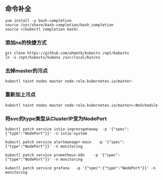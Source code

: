   <!-- toc -->
## 命令补全
```
yum install -y bash-completion
source /usr/share/bash-completion/bash_completion
source <(kubectl completion bash)
```

### 添加ns的快捷方式
```
git clone https://github.com/ahmetb/kubectx /opt/kubectx
ln -s /opt/kubectx/kubens /usr/local/bin/ns
```

### 去掉master的污点
```
kubectl taint nodes master node-role.kubernetes.io/master-
```

### 重新加上污点
```
kubectl taint nodes master node-role.kubernetes.io/master=:NoSchedule
```

### 将svc的type类型从ClusterIP变为NodePort
```
kubectl patch service istio-ingressgateway  -p '{"spec":{"type":"NodePort"}}' -n istio-system

kubectl patch service alertmanager-main   -p '{"spec":{"type":"NodePort"}}' -n monitoring

kubectl patch service prometheus-k8s    -p '{"spec":{"type":"NodePort"}}' -n monitoring

kubectl patch service grafana   -p '{"spec":{"type":"NodePort"}}' -n monitoring
```
